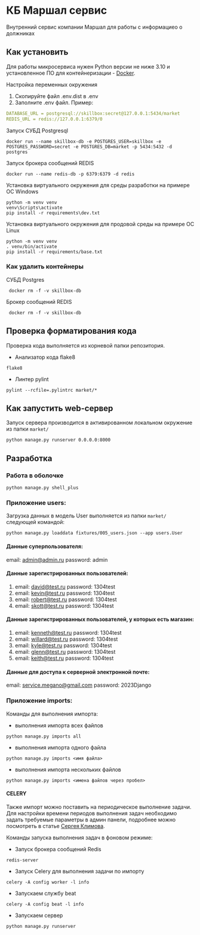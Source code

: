 # КБ Маршал сервис
Внутренний сервис компании Маршал для работы с информациео о должниках

## Как установить
Для работы микросервиса нужен Python версии не ниже 3.10 и установленное ПО для контейнеризации - [Docker](https://docs.docker.com/engine/install/).    

Настройка переменных окружения  
1. Скопируйте файл .env.dist в .env
2. Заполните .env файл. Пример:  
```yaml
DATABASE_URL = postgresql://skillbox:secret@127.0.0.1:5434/market
REDIS_URL = redis://127.0.0.1:6379/0
```

Запуск СУБД Postgresql
```shell
docker run --name skillbox-db -e POSTGRES_USER=skillbox -e POSTGRES_PASSWORD=secret -e POSTGRES_DB=market -p 5434:5432 -d postgres
```
Запуск брокера сообщений REDIS
```shell
docker run --name redis-db -p 6379:6379 -d redis 
```
Установка виртуального окружения для среды разработки на примере ОС Windows
```shell
python -m venv venv
venv\Scripts\activate
pip install -r requirements\dev.txt
```
Установка виртуального окружения для продовой среды на примере ОС Linux
```shell
python -m venv venv
. venv/bin/activate
pip install -r requirements/base.txt
```  
### Как удалить контейнеры
СУБД Postgres  
```
 docker rm -f -v skillbox-db
```

Брокер сообщений REDIS  
```
 docker rm -f -v skillbox-db
```

## Проверка форматирования кода
Проверка кода выполняется из корневой папки репозитория.    
* Анализатор кода flake8  
```shell
flake8
```
* Линтер pylint  
```shell
pylint --rcfile=.pylintrc market/* 
```

## Как запустить web-сервер
Запуск сервера производится в активированном локальном окружение из папки `market/`
```shell
python manage.py runserver 0.0.0.0:8000
```

## Разработка
### Работа в оболочке
```shell
python manage.py shell_plus
```
### Приложение users:

Загрузка данных в модель User выполняется из папки `market/` следующей командой:

```shell
python manage.py loaddata fixtures/005_users.json --app users.User
```

#### Данные cуперпользователя:

email: admin@admin.ru password: admin

#### Данные зарегистрированных пользователей:

1. email: david@test.ru password: 1304test
2. email: kevin@test.ru password: 1304test
3. email: robert@test.ru password: 1304test
4. email: skott@test.ru password: 1304test

#### Данные зарегистрированных пользователей, у которых есть магазин:

1. email: kenneth@test.ru password: 1304test
2. email: willard@test.ru password: 1304test
3. email: kyle@test.ru password: 1304test
4. email: glenn@test.ru password: 1304test
5. email: keith@test.ru password: 1304test  

#### Данные для доступа к серверной электронной почте:

email: service.megano@gmail.com password: 2023Django

### Приложение imports:

Команды для выполнения импорта:

- выполнения импорта всех файлов
````shell
python manage.py imports all
````
- выполнения импорта одного файла
````shell
python manage.py imports <имя файла>
````
- выполнения импорта нескольких файлов
````shell
python manage.py imports <имена файлов через пробел>
````

#### CELERY

Также импорт можно поставить на периодическое выполнение задачи.
Для настройки времени периодов выполнения задач необходимо задать требуемые параметры 
в админ панели, подробнее можно посмотреть в статье [Сергея Климова](https://habr.com/ru/articles/711590/).

Команды запуска выполнения задач в фоновом режиме:

- Запуск брокера сообщений Redis
````shell
redis-server
````
- Запуск Celery для выполнения задачи по импорту
````shell
celery -A config worker -l info
````
- Запускаем службу beat
````shell
celery -A config beat -l info
````
- Запускаем сервер
````shell
python manage.py runserver
````